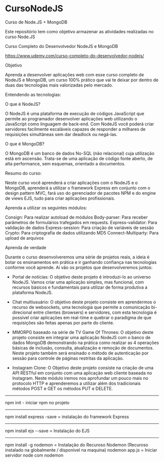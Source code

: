 # CursoNodeJS
Curso de Node.JS + MongoDB

Este repositório tem como objetivo armazenar as atividades realizadas no curso Node.JS

Curso Completo do Desenvolvedor NodeJS e MongoDB

https://www.udemy.com/curso-completo-do-desenvolvedor-nodejs/

Objetivo

Aprenda a desenvolver aplicações web com esse curso completo de NodeJS e MongoDB, um curso 100% prático que vai te deixar por dentro de duas das tecnologias mais valorizadas pelo mercado.

Entendendo as tecnologias:

O que é NodeJS?

O NodeJS é uma plataforma de execução de códigos JavaScript que permite ao programador desenvolver aplicações web utilizando o JavaScript como linguagem de back-end. Com NodeJS você poderá criar servidores facilmente escaláveis capazes de responder a milhares de requisições simultâneas sem dar deadlock ou negá-las.

O que é MongoDB?

O MongoDB é um banco de dados No-SQL (não relacional) cuja utilização está em ascensão. Trata-se de uma aplicação de código fonte aberto, de alta performance, sem esquemas, orientado a documentos.

Resumo do curso:

Neste curso você aprenderá a criar aplicações com o NodeJS e o MongoDB, aprenderá a utilizar o framework Express em conjunto com o design pattern MVC, fará uso do gerenciador de pacotes NPM e do engine de views EJS, tudo para criar aplicações profissionais. 

Aprenda a utilizar os seguintes módulos:

Consign: Para realizar autoload de módulos
Body-parser: Para receber parâmetros de formulários trafegados em requests.
Express-validator: Para validação de dados
Express-session: Para criação de variáveis de sessão
Crypto: Para criptografia de dados utilizando MD5
Connect-Multiparty: Para upload de arquivos


Aprenda de verdade

Durante o curso desenvolveremos uma série de projetos reais, a ideia é botar os ensinamentos em prática e ir ganhando confiança nas tecnologias conforme você aprende. Aí vão os projetos que desenvolveremos juntos:

- Portal de notícias: O objetivo deste projeto é introduzi-lo ao universo NodeJS. Vamos criar uma aplicação simples, mas funcional, com recursos básicos e fundamentais para utilizar de forma produtiva a plataforma NodeJS.

- Chat multiusuário: O objetivo deste projeto consiste em aprendermos o recurso de websockets, uma tecnologia que permite a comunicação bi-direcional entre clientes (browsers) e servidores, com esta tecnologia é possível criar aplicações em real-time e quebrar o paradigma de que requisições são feitas apenas por parte do cliente.

- MMORPG baseado na série de TV Game Of Thrones: O objetivo deste projeto consiste em integrar uma aplicação NodeJS com o banco de dados MongoDB demonstrando na prática como realizar as 4 operações básicas de inclusão, consulta, atualização e remoção de documentos. Neste projeto também será ensinado o método de autenticação por sessão para controle de páginas restritas da aplicação.

- Instagram Clone: O Objetivo deste projeto consiste na criação de uma API RESTful em conjunto com uma aplicação web cliente baseada no Instagram. Neste módulo iremos nos aprofundar um pouco mais no protocolo HTTP e aprenderemos a utilizar além dos tradicionais métodos POST e GET os métodos PUT e DELETE.

*******************
npm init - iniciar npm no projeto
*******************
npm install express -save = instalação do framework Express
*******************
npm install ejs --save = Instalação do EJS
*******************
npm install -g nodemon = Instalação do Recuroso Nodemon (Recuroso instalado na globalmente / disponivel na maquina)
nodemon app.js = Iniciar servidor node com nodemon

